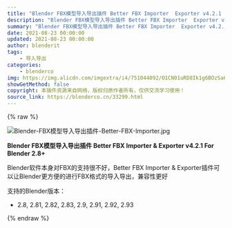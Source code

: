 ```yaml
---
title: "Blender FBX模型导入导出插件 Better FBX Importer  Exporter v4.2.1 For Blender 2.8+"
description: "Blender FBX模型导入导出插件 Better FBX Importer  Exporter v4.2.1 For Blender 2.8+"
summary: "Blender FBX模型导入导出插件 Better FBX Importer  Exporter v4.2.1 For Blender 2.8+"
date: 2021-08-23 00:00:00
updated: 2021-08-23 00:00:00
author: blenderit
tags: 
    - 导入导出
categories:
    - blenderco
img: https://img.alicdn.com/imgextra/i4/751044092/O1CN01uRD8Ik1g6BOzSa6qs_!!751044092.jpg
showGetMethod: false
copyright: 本插件资源来自网络，版权归原作者所有，仅供交流学习使用！
source_link: https://blenderco.cn/33299.html
---
```


{% raw %}
<p><img src="https://img.alicdn.com/imgextra/i4/751044092/O1CN01uRD8Ik1g6BOzSa6qs_!!751044092.jpg" alt="Blender-FBX模型导入导出插件-Better-FBX-Importer.jpg"></p><p><strong>Blender FBX模型导入导出插件 Better FBX Importer &amp; Exporter v4.2.1 For Blender 2.8+</strong></p><p>Blender软件本身对FBX的支持很不好，Better FBX Importer &amp; Exporter插件可以让Blender更方便的进行FBX格式的导入导出，兼容性更好</p><p>支持的Blender版本：</p><ul>
<li>2.8, 2.81, 2.82, 2.83, 2.9, 2.91, 2.92, 2.93</li>
</ul>
<div style="display: none">blenderco</div>
{% endraw %}